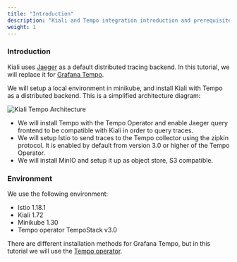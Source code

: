 ```yaml
---
title: "Introduction"
description: "Kiali and Tempo integration introduction and prerequisites"
weight: 1
---
```


### Introduction

Kiali uses [Jaeger](https://kiali.io/docs/configuration/p8s-jaeger-grafana/jaeger/) as a default distributed tracing backend. In this tutorial, we will replace it for [Grafana Tempo](https://grafana.com/docs/tempo/next/).

We will setup a local environment in minikube, and install Kiali with Tempo as a distributed backend. This is a simplified architecture diagram:

![Kiali Tempo Architecture](/images/tutorial/tempo/kiali-tempo.png "Kiali Tempo integration architecture")

* We will install Tempo with the Tempo Operator and enable Jaeger query frontend to be compatible with Kiali in order to query traces.
* We will setup Istio to send traces to the Tempo collector using the zipkin protocol. It is enabled by default from version 3.0 or higher of the Tempo Operator. 
* We will install MinIO and setup it up as object store, S3 compatible.

### Environment

We use the following environment:

* Istio 1.18.1
* Kiali 1.72
* Minikube 1.30
* Tempo operator TempoStack v3.0

There are different installation methods for Grafana Tempo, but in this tutorial we will use the [Tempo operator](https://grafana.com/docs/tempo/latest/setup/operator/).

